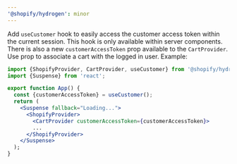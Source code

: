 ```yaml
---
'@shopify/hydrogen': minor
---
```


Add `useCustomer` hook to easily access the customer access token within the current session. This hook is only available within server components. There is also a new `customerAccessToken` prop available to the `CartProvider`. Use prop to associate a cart with the logged in user. Example:

```jsx
import {ShopifyProvider, CartProvider, useCustomer} from '@shopify/hydrogen';
import {Suspense} from 'react';

export function App() {
  const {customerAccessToken} = useCustomer();
  return (
    <Suspense fallback="Loading...">
      <ShopifyProvider>
        <CartProvider customerAccessToken={customerAccessToken}>
        ...
      </ShopifyProvider>
    </Suspense>
  );
}
```
